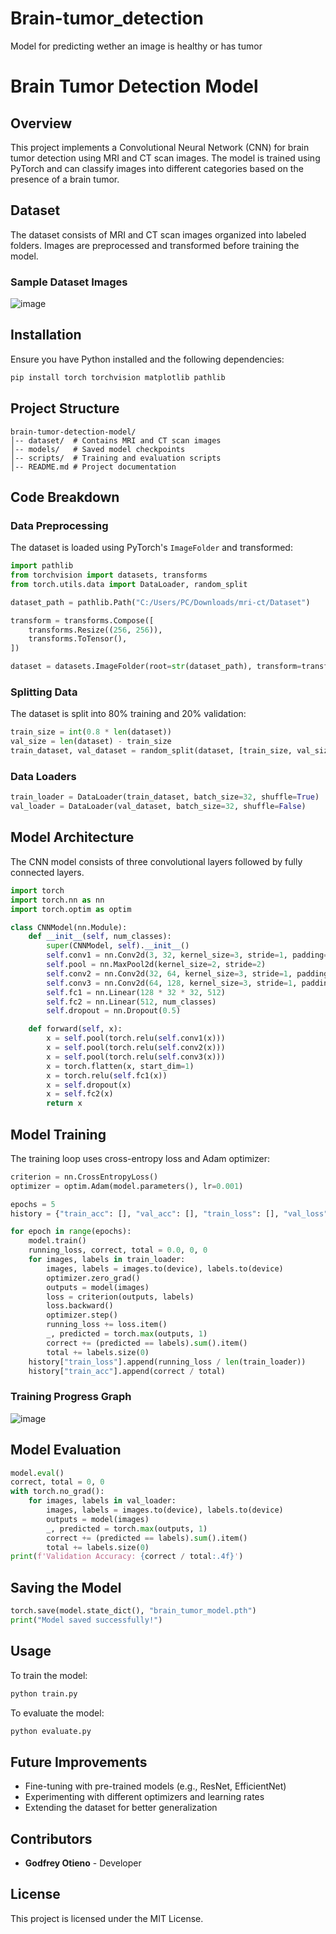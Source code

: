 # Brain-tumor_detection
Model for predicting wether an image is healthy or has tumor

# Brain Tumor Detection Model

## Overview
This project implements a Convolutional Neural Network (CNN) for brain tumor detection using MRI and CT scan images. The model is trained using PyTorch and can classify images into different categories based on the presence of a brain tumor.

## Dataset
The dataset consists of MRI and CT scan images organized into labeled folders. Images are preprocessed and transformed before training the model.

### Sample Dataset Images

![image](https://github.com/user-attachments/assets/bd412a43-1099-4e7d-bfc0-49a7f11372e3)


## Installation
Ensure you have Python installed and the following dependencies:
```bash
pip install torch torchvision matplotlib pathlib
```

## Project Structure
```
brain-tumor-detection-model/
│-- dataset/  # Contains MRI and CT scan images
│-- models/   # Saved model checkpoints
│-- scripts/  # Training and evaluation scripts
│-- README.md # Project documentation
```

## Code Breakdown

### Data Preprocessing
The dataset is loaded using PyTorch's `ImageFolder` and transformed:
```python
import pathlib
from torchvision import datasets, transforms
from torch.utils.data import DataLoader, random_split

dataset_path = pathlib.Path("C:/Users/PC/Downloads/mri-ct/Dataset")

transform = transforms.Compose([
    transforms.Resize((256, 256)),
    transforms.ToTensor(),
])

dataset = datasets.ImageFolder(root=str(dataset_path), transform=transform)

```

### Splitting Data
The dataset is split into 80% training and 20% validation:
```python
train_size = int(0.8 * len(dataset))
val_size = len(dataset) - train_size
train_dataset, val_dataset = random_split(dataset, [train_size, val_size])
```

### Data Loaders
```python
train_loader = DataLoader(train_dataset, batch_size=32, shuffle=True)
val_loader = DataLoader(val_dataset, batch_size=32, shuffle=False)
```

## Model Architecture
The CNN model consists of three convolutional layers followed by fully connected layers.
```python
import torch
import torch.nn as nn
import torch.optim as optim

class CNNModel(nn.Module):
    def __init__(self, num_classes):
        super(CNNModel, self).__init__()
        self.conv1 = nn.Conv2d(3, 32, kernel_size=3, stride=1, padding=1)
        self.pool = nn.MaxPool2d(kernel_size=2, stride=2)
        self.conv2 = nn.Conv2d(32, 64, kernel_size=3, stride=1, padding=1)
        self.conv3 = nn.Conv2d(64, 128, kernel_size=3, stride=1, padding=1)
        self.fc1 = nn.Linear(128 * 32 * 32, 512)
        self.fc2 = nn.Linear(512, num_classes)
        self.dropout = nn.Dropout(0.5)

    def forward(self, x):
        x = self.pool(torch.relu(self.conv1(x)))
        x = self.pool(torch.relu(self.conv2(x)))
        x = self.pool(torch.relu(self.conv3(x)))
        x = torch.flatten(x, start_dim=1)
        x = torch.relu(self.fc1(x))
        x = self.dropout(x)
        x = self.fc2(x)
        return x
```

## Model Training
The training loop uses cross-entropy loss and Adam optimizer:
```python
criterion = nn.CrossEntropyLoss()
optimizer = optim.Adam(model.parameters(), lr=0.001)

epochs = 5
history = {"train_acc": [], "val_acc": [], "train_loss": [], "val_loss": []}

for epoch in range(epochs):
    model.train()
    running_loss, correct, total = 0.0, 0, 0
    for images, labels in train_loader:
        images, labels = images.to(device), labels.to(device)
        optimizer.zero_grad()
        outputs = model(images)
        loss = criterion(outputs, labels)
        loss.backward()
        optimizer.step()
        running_loss += loss.item()
        _, predicted = torch.max(outputs, 1)
        correct += (predicted == labels).sum().item()
        total += labels.size(0)
    history["train_loss"].append(running_loss / len(train_loader))
    history["train_acc"].append(correct / total)
```

### Training Progress Graph
![image](https://github.com/user-attachments/assets/b3418ad4-633b-4fce-b259-6c35320037cd)


## Model Evaluation
```python
model.eval()
correct, total = 0, 0
with torch.no_grad():
    for images, labels in val_loader:
        images, labels = images.to(device), labels.to(device)
        outputs = model(images)
        _, predicted = torch.max(outputs, 1)
        correct += (predicted == labels).sum().item()
        total += labels.size(0)
print(f'Validation Accuracy: {correct / total:.4f}')
```

## Saving the Model
```python
torch.save(model.state_dict(), "brain_tumor_model.pth")
print("Model saved successfully!")
```

## Usage
To train the model:
```bash
python train.py
```
To evaluate the model:
```bash
python evaluate.py
```

## Future Improvements
- Fine-tuning with pre-trained models (e.g., ResNet, EfficientNet)
- Experimenting with different optimizers and learning rates
- Extending the dataset for better generalization

## Contributors
- **Godfrey Otieno** - Developer

## License
This project is licensed under the MIT License.


